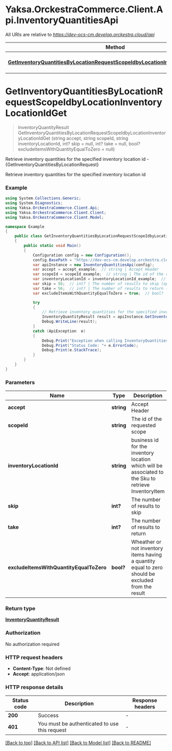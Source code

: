 # Yaksa.OrckestraCommerce.Client.Api.InventoryQuantitiesApi

All URIs are relative to *https://dev-ocs-cm.develop.orckestra.cloud/api*

Method | HTTP request | Description
------------- | ------------- | -------------
[**GetInventoryQuantitiesByLocationRequestScopeIdbyLocationInventoryLocationIdGet**](InventoryQuantitiesApi.md#getinventoryquantitiesbylocationrequestscopeidbylocationinventorylocationidget) | **GET** /inventoryQuantities/{ScopeId}/byLocation/{InventoryLocationId} | Retrieve inventory quantities for the specified inventory location id - {GetInventoryQuantitiesByLocationRequest}


<a name="getinventoryquantitiesbylocationrequestscopeidbylocationinventorylocationidget"></a>
# **GetInventoryQuantitiesByLocationRequestScopeIdbyLocationInventoryLocationIdGet**
> InventoryQuantityResult GetInventoryQuantitiesByLocationRequestScopeIdbyLocationInventoryLocationIdGet (string accept, string scopeId, string inventoryLocationId, int? skip = null, int? take = null, bool? excludeItemsWithQuantityEqualToZero = null)

Retrieve inventory quantities for the specified inventory location id - {GetInventoryQuantitiesByLocationRequest}

Retrieve inventory quantities for the specified inventory location id

### Example
```csharp
using System.Collections.Generic;
using System.Diagnostics;
using Yaksa.OrckestraCommerce.Client.Api;
using Yaksa.OrckestraCommerce.Client.Client;
using Yaksa.OrckestraCommerce.Client.Model;

namespace Example
{
    public class GetInventoryQuantitiesByLocationRequestScopeIdbyLocationInventoryLocationIdGetExample
    {
        public static void Main()
        {
            Configuration config = new Configuration();
            config.BasePath = "https://dev-ocs-cm.develop.orckestra.cloud/api";
            var apiInstance = new InventoryQuantitiesApi(config);
            var accept = accept_example;  // string | Accept Header
            var scopeId = scopeId_example;  // string | The id of the requested scope
            var inventoryLocationId = inventoryLocationId_example;  // string | business id for the inventory location which will be associated to the Sku to retrieve InventoryItem
            var skip = 56;  // int? | The number of results to skip (optional) 
            var take = 56;  // int? | The number of results to return (optional) 
            var excludeItemsWithQuantityEqualToZero = true;  // bool? | Wheather or not inventory items having a quantity equal to zero should be excluded from the result (optional) 

            try
            {
                // Retrieve inventory quantities for the specified inventory location id - {GetInventoryQuantitiesByLocationRequest}
                InventoryQuantityResult result = apiInstance.GetInventoryQuantitiesByLocationRequestScopeIdbyLocationInventoryLocationIdGet(accept, scopeId, inventoryLocationId, skip, take, excludeItemsWithQuantityEqualToZero);
                Debug.WriteLine(result);
            }
            catch (ApiException  e)
            {
                Debug.Print("Exception when calling InventoryQuantitiesApi.GetInventoryQuantitiesByLocationRequestScopeIdbyLocationInventoryLocationIdGet: " + e.Message );
                Debug.Print("Status Code: "+ e.ErrorCode);
                Debug.Print(e.StackTrace);
            }
        }
    }
}
```

### Parameters

Name | Type | Description  | Notes
------------- | ------------- | ------------- | -------------
 **accept** | **string**| Accept Header | 
 **scopeId** | **string**| The id of the requested scope | 
 **inventoryLocationId** | **string**| business id for the inventory location which will be associated to the Sku to retrieve InventoryItem | 
 **skip** | **int?**| The number of results to skip | [optional] 
 **take** | **int?**| The number of results to return | [optional] 
 **excludeItemsWithQuantityEqualToZero** | **bool?**| Wheather or not inventory items having a quantity equal to zero should be excluded from the result | [optional] 

### Return type

[**InventoryQuantityResult**](InventoryQuantityResult.md)

### Authorization

No authorization required

### HTTP request headers

 - **Content-Type**: Not defined
 - **Accept**: application/json


### HTTP response details
| Status code | Description | Response headers |
|-------------|-------------|------------------|
| **200** | Success |  -  |
| **401** | You must be authenticated to use this request |  -  |

[[Back to top]](#) [[Back to API list]](../README.md#documentation-for-api-endpoints) [[Back to Model list]](../README.md#documentation-for-models) [[Back to README]](../README.md)


